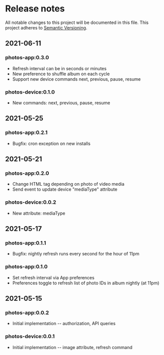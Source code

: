 # Release notes
All notable changes to this project will be documented in this file.
This project adheres to [Semantic Versioning](http://semver.org/).

## 2021-06-11

### photos-app:0.3.0
* Refresh interval can be in seconds or minutes
* New preference to shuffle album on each cycle
* Support new device commands next, previous, pause, resume

### photos-device:0.1.0
* New commands: next, previous, pause, resume

## 2021-05-25

### photos-app:0.2.1
* Bugfix: cron exception on new installs

## 2021-05-21

### photos-app:0.2.0
* Change HTML tag depending on photo of video media
* Send event to update device "mediaType" attribute

### photos-device:0.0.2
* New attribute: mediaType

## 2021-05-17

### photos-app:0.1.1
* Bugfix: nightly refresh runs every second for the hour of 11pm

### photos-app:0.1.0
* Set refresh interval via App preferences
* Preferences toggle to refresh list of photo IDs in album nightly (at 11pm)

## 2021-05-15

### photos-app:0.0.2
* Initial implementation -- authorization, API queries

### photos-device:0.0.1
* Initial implementation -- image attribute, refresh command